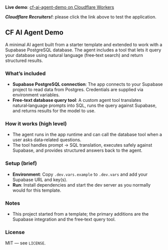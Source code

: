 **Live demo**: [cf-ai-agent-demo on Cloudflare Workers](https://cf-ai-agent-demo.7adamyasingh.workers.dev)

***Cloudflare Recruiters!***: please click the link above to test the application.

## CF AI Agent Demo

A minimal AI agent built from a starter template and extended to work with a Supabase PostgreSQL database. The agent includes a tool that lets it query your database using natural language (free‑text search) and return structured results.

### What’s included
- **Supabase PostgreSQL connection**: The app connects to your Supabase project to read data from Postgres. Credentials are supplied via environment variables.
- **Free‑text database query tool**: A custom agent tool translates natural‑language prompts into SQL, runs the query against Supabase, and returns results for the model to use.

### How it works (high level)
- The agent runs in the app runtime and can call the database tool when a user asks data‑related questions.
- The tool handles prompt → SQL translation, executes safely against Supabase, and provides structured answers back to the agent.

### Setup (brief)
- **Environment**: Copy `.dev.vars.example` to `.dev.vars` and add your Supabase URL and key(s).
- **Run**: Install dependencies and start the dev server as you normally would for this template.

### Notes
- This project started from a template; the primary additions are the Supabase integration and the free‑text query tool.

### License
MIT — see `LICENSE`.


